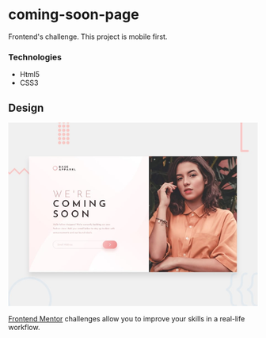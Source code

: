 # coming-soon-page

Frontend's challenge.
This project is mobile first.

### Technologies

* Html5
* CSS3


## Design

![Design preview for the Base Apparel coming soon coding challenge](./design/desktop-preview.jpg)

[Frontend Mentor](https://www.frontendmentor.io) challenges allow you to improve your skills in a real-life workflow.
